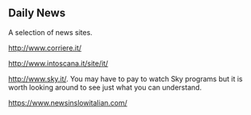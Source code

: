 ## Daily News

A selection of news sites.

http://www.corriere.it/

http://www.intoscana.it/site/it/

http://www.sky.it/. You may have to pay to watch Sky programs but it is worth looking around to see just what you can understand.

https://www.newsinslowitalian.com/